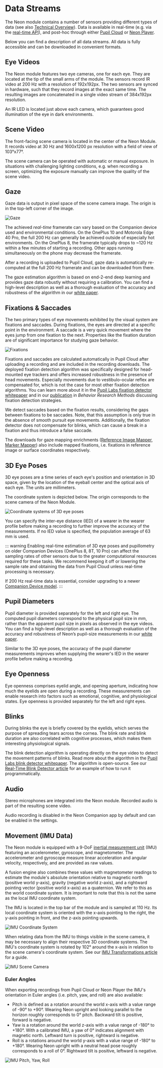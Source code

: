 # Data Streams

The Neon module contains a number of sensors providing different types of data 
(see also [Technical Overview](/hardware/module-technical-overview/)). Data is available in real-time (e.g. via 
the [real-time API](/real-time-api/tutorials/)), and post-hoc through either [Pupil Cloud](/pupil-cloud/) or 
[Neon Player](/neon-player/).

Below you can find a description of all data streams. All data is fully accessible and can be downloaded in convenient 
formats.

## Eye Videos

The Neon module features two eye cameras, one for each eye. They are located at the tip of the small arms of the module. 
The sensors record IR video at 200 Hz with a resolution of 192x192px. The two sensors are synced in hardware, such that 
they record images at the exact same time. The resulting images are concatenated in a single video stream of 384x192px 
resolution.

An IR LED is located just above each camera, which guarantees good illumination of the eye in dark environments.

## Scene Video

The front-facing scene camera is located in the center of the Neon Module. It records video at 30 Hz and 1600x1200 px 
resolution with a field of view of 103°x77°.

The scene camera can be operated with automatic or manual exposure. In situations with challenging lighting conditions, 
e.g. when recording a screen, optimizing the exposure manually can improve the quality of the scene video.

## Gaze

Gaze data is output in pixel space of the scene camera image. The origin is in the top-left corner of the image.

![Gaze](./gaze.jpg)

The achieved _real-time_ framerate can vary based on the Companion device used and environmental conditions. On the 
OnePlus 10 and Motorola Edge 40 Pro, the full 200 Hz can generally be achieved outside of especially hot environments. 
On the OnePlus 8, the framerate typically drops to ~120 Hz within a few minutes of starting a recording. Other apps 
running simultaneously on the phone may decrease the framerate.

After a recording is uploaded to Pupil Cloud, gaze data is automatically re-computed at the full 200 Hz framerate and 
can be downloaded from there.

The gaze estimation algorithm is based on end-2-end deep learning and provides gaze data robustly without requiring a 
calibration. You can find a high-level description as well as a thorough evaluation of the accuracy and robustness of 
the algorithm in our [white paper](https://zenodo.org/doi/10.5281/zenodo.10420388).

## Fixations & Saccades

The two primary types of eye movements exhibited by the visual system are fixations and saccades. During fixations, 
the eyes are directed at a specific point in the environment. A saccade is a very quick movement where the eyes jump 
from one fixation to the next. Properties like the fixation duration are of significant importance for studying gaze 
behavior.

![Fixations](./fixations.jpg)

Fixations and saccades are calculated automatically in Pupil Cloud after uploading a recording and are included in the 
recording downloads. The deployed fixation detection algorithm was specifically designed for head-mounted eye trackers 
and offers increased robustness in the presence of head movements. Especially movements due to vestibulo-ocular reflex 
are compensated for, which is not the case for most other fixation detection algorithms. You can learn more about it in 
the [Pupil Labs fixation detector whitepaper](https://docs.google.com/document/d/1CZnjyg4P83QSkfHi_bjwSceWCTWvlVtbGWtuyajv5Jc/export?format=pdf) and in our [publication](https://link.springer.com/article/10.3758/s13428-024-02360-0) in _Behavior Research Methods_ discussing fixation detection strategies.

We detect saccades based on the fixation results, considering the gaps between fixations to be saccades. Note, that 
this assumption is only true in the absence of smooth pursuit eye movements. Additionally, the fixation detector does 
not compensate for blinks, which can cause a break in a fixation and thus introduce a false saccade.

The downloads for gaze mapping enrichments ([Reference Image Mapper](/pupil-cloud/enrichments/reference-image-mapper/#export-format), [Marker Mapper](/pupil-cloud/enrichments/marker-mapper/#export-format)) also include mapped fixations, i.e. fixations in reference image or surface coordinates respectively.

## 3D Eye Poses

3D eye poses are a time series of each eye's position and orientation in 3D space, given by the location of the 
eyeball center and the optical axis of each eye. The units are millimeters.

The coordinate system is depicted below. The origin corresponds to the scene camera of the Neon Module.

![Coordinate systems of 3D eye poses](./3d_eye_states.png)

You can specify the inter-eye distance (IED) of a wearer in the wearer profile before making a recording to further 
improve the accuracy of the measurements. If no IED value is specified, the population average of 63 mm is used.

::: warning
Enabling real-time estimation of 3D eye poses and pupillometry on older Companion Devices (OnePlus 8, 8T, 10 Pro) can affect the sampling rates of other sensors due to the greater computational resources required for these tasks. We recommend keeping it off or lowering the sample rate and obtaining the data from Pupil Cloud unless real-time processing is necessary.

If 200 Hz real-time data is essential, consider upgrading to a newer [Companion Device model](/hardware/compatible-devices/).
:::

## Pupil Diameters

Pupil diameter is provided separately for the left and right eye. The computed pupil diameters correspond to the 
physical pupil size in mm, rather than the apparent pupil size in pixels as observed in the eye videos. You can find a high-level description as well as a thorough evaluation of the accuracy and robustness of Neon’s pupil-size measurements in our [white paper](https://zenodo.org/records/10057185).

Similar to the 3D eye poses, the accuracy of the pupil diameter measurements improves when supplying the wearer's IED in the wearer profile before making a recording.

## Eye Openness

Eye openness comprises eyelid angle, and opening aperture, indicating how much the eyelids are open during a recording.
These measurements can enable research into factors such as emotional, cognitive, and physiological states.
Eye openness is provided separately for the left and right eyes. 

## Blinks

During blinks the eye is briefly covered by the eyelids, which serves the purpose of spreading tears across the cornea. The blink rate and blink duration are also correlated with cognitive processes, which makes them interesting physiological signals.

The blink detection algorithm is operating directly on the eye video to detect the movement patterns of blinks. 
Read more about the algorithm in the [Pupil Labs blink detector whitepaper](https://docs.google.com/document/d/1JLBhC7fmBr6BR59IT3cWgYyqiaM8HLpFxv5KImrN-qE/export?format=pdf).
The algorithm is open-source. See our [Real-Time Blink Detector article](https://docs.pupil-labs.com/alpha-lab/blink-detection/#detect-eye-blinks-with-neon) 
for an example of how to run it programmatically.

## Audio

Stereo microphones are integrated into the Neon module. Recorded audio is part of the resulting scene video.

Audio recording is disabled in the Neon Companion app by default and can be enabled in the settings.

## Movement (IMU Data)

The Neon module is equipped with a 9-DoF [inertial measurement unit](https://invensense.tdk.com/products/motion-tracking/9-axis/icm-20948/) (IMU) featuring an accelerometer, gyroscope, and magnetometer. The accelerometer and gyroscope measure linear acceleration and angular velocity, respectively, and are provided as raw values.

A fusion engine also combines these values with magnetometer readings to estimate the module's absolute orientation relative to magnetic north (positive world y-axis), gravity (negative world z-axis), and a rightward pointing vector (positive world x-axis) as a quaternion. We refer to this as the world coordinate system. It is important to note that this is not the same as the local IMU coordinate system.

The IMU is located in the top bar of the module and is sampled at 110 Hz. Its local coordinate system is oriented with the x-axis pointing to the right, the y-axis pointing in front, and the z-axis pointing upwards.

![IMU Coordinate System](./imu-xyz-black.jpg)

When relating data from the IMU to things visible in the scene camera, it may be necessary to align their respective 3D coordinate systems. The IMU's coordinate system is rotated by 102° around the x-axis in relation to the scene camera's coordinate system. See our [IMU Transformations article](https://docs.pupil-labs.com/alpha-lab/imu-transformations/) for a guide.

![IMU Scene Camera](./imu-scene_camera_offset-black.png)

### Euler Angles

When exporting recordings from Pupil Cloud or Neon Player the IMU's orientation in Euler angles (i.e. pitch, yaw, and roll) are also available:

- Pitch is defined as a rotation around the world x-axis with a value range of -90° to +90°. Wearing Neon upright and looking parallel to the horizon roughly corresponds to 0° pitch. Backward tilt is positive, forward is negative.
- Yaw is a rotation around the world z-axis with a value range of -180° to +180°. With a calibrated IMU, a yaw of 0° indicates alignment with magnetic north. Leftward turn is positive, rightward is negative.
- Roll is a rotations around the world y-axis with a value range of -180° to +180°. Wearing Neon upright with a neutral head pose roughly corresponds to a roll of 0°. Rightward tilt is positive, leftward is negative.

![IMU Pitch, Yaw, Roll](./imu-pitch-yaw-roll-black.png)
